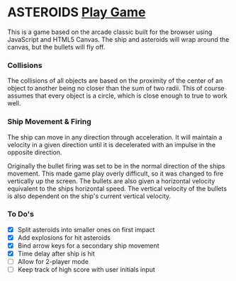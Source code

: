 # ASTEROIDS [Play Game](http://gregorykane.co/asteroids)

This is a game based on the arcade classic built for the browser
using JavaScript and HTML5 Canvas.  The ship and asteroids will
wrap around the canvas, but the bullets will fly off.


### Collisions

The collisions of all objects are based on the proximity of the
center of an object to another being no closer than the sum of two
radii. This of course assumes that every object is a circle, which
is close enough to true to work well.

### Ship Movement & Firing

The ship can move in any direction through acceleration. It will
maintain a velocity in a given direction until it is decelerated
with an impulse in the opposite direction.  

Originally the bullet firing was set to be in the normal direction
of the ships movement.  This made game play overly difficult, so it
was changed to fire vertically up the screen.  The bullets are also
given a horizontal velocity equivalent to the ships horizontal speed.
The vertical velocity of the bullets is also dependent on the ship's
current vertical velocity.


### To Do's

* [x] Split asteroids into smaller ones on first impact
* [x] Add explosions for hit asteroids
* [x] Bind arrow keys for a secondary ship movement
* [x] Time delay after ship is hit
* [ ] Allow for 2-player mode
* [ ] Keep track of high score with user initials input
